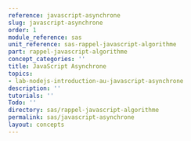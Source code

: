 ```yaml
---
reference: javascript-asynchrone
slug: javascript-asynchrone
order: 1
module_reference: sas
unit_reference: sas-rappel-javascript-algorithme
part: rappel-javascript-algorithme
concept_categories: ''
title: JavaScript Asynchrone
topics:
- lab-nodejs-introduction-au-javascript-asynchrone
description: ''
tutorials: ''
Todo: ''
directory: sas/rappel-javascript-algorithme
permalink: sas/javascript-asynchrone
layout: concepts
---
```


